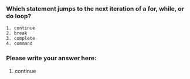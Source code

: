 ### Which statement jumps to the next iteration of a for, while, or do loop?

```
1. continue
2. break
3. complete
4. command
```

### Please write your answer here:

1. continue


